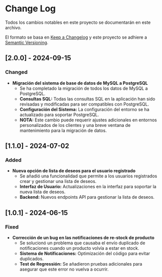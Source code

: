 # Change Log
Todos los cambios notables en este proyecto se documentarán en este archivo.

El formato se basa en [Keep a Changelog](http://keepachangelog.com/)
y este proyecto se adhiere a [Semantic Versioning](http://semver.org/).


## [2.0.0] - 2024-09-15
### Changed
- **Migración del sistema de base de datos de MySQL a PostgreSQL**
  - Se ha completado la migración de todos los datos de MySQL a PostgreSQL.
  - **Consultas SQL:** Todas las consultas SQL en la aplicación han sido revisadas y modificadas para ser compatibles con PostgreSQL.
  - **Configuración del Sistema:** La configuración del entorno se ha actualizado para soportar PostgreSQL.
  - **NOTA:** Este cambio puede requerir ajustes adicionales en entornos personalizados de los clientes y una breve ventana de mantenimiento para la migración de datos.

## [1.1.0] - 2024-07-02
### Added
- **Nueva opción de lista de deseos para el usuario registrado**
  - Se añadió una funcionalidad que permite a los usuarios registrados crear y gestionar una lista de deseos.
  - **Interfaz de Usuario:** Actualizaciones en la interfaz para soportar la nueva lista de deseos.
  - **Backend:** Nuevos endpoints API para gestionar la lista de deseos.

## [1.0.1] - 2024-06-15
### Fixed
- **Corrección de un bug en las notificaciones de re-stock de producto**
  - Se solucionó un problema que causaba el envío duplicado de notificaciones cuando un producto volvía a estar en stock.
  - **Sistema de Notificaciones:** Optimización del código para evitar duplicados.
  - **Test de Regressión:** Se añadieron pruebas adicionales para asegurar que este error no vuelva a ocurrir.
